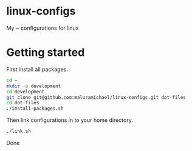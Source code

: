 # linux-configs
My ~ configurations for linux

# Getting started

First install all packages.
```sh
cd ~
mkdir -p development
cd development
git clone git@github.com:maluramichael/linux-configs.git dot-files
cd dot-files
./install-packages.sh
```

Then link configurations in to your home directory.
```sh
./link.sh
```

Done
